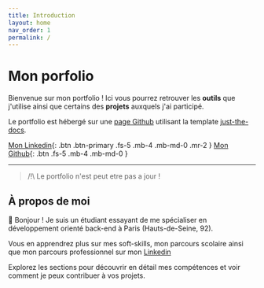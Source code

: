```yaml
---
title: Introduction
layout: home
nav_order: 1
permalink: /
---
```


# Mon porfolio

Bienvenue sur mon portfolio !
Ici vous pourrez retrouver les **outils** que j'utilise ainsi que certains des **projets** auxquels j'ai participé.

Le portfolio est hébergé sur une [page Github](https://pages.github.com/) utilisant la template [just-the-docs](https://just-the-docs.github.io/just-the-docs/).

[Mon Linkedin](https://www.linkedin.com/in/mathieu-audibert/){: .btn .btn-primary .fs-5 .mb-4 .mb-md-0 .mr-2 }
[Mon Github](https://github.com/MathieuAudibert){: .btn .fs-5 .mb-4 .mb-md-0 }

---

> /!\ Le portfolio n'est peut etre pas a jour !

## À propos de moi

👋 Bonjour ! Je suis un étudiant essayant de me spécialiser en développement orienté back-end à Paris (Hauts-de-Seine, 92).

Vous en apprendrez plus sur mes soft-skills, mon parcours scolaire ainsi que mon parcours professionnel sur mon [Linkedin](https://www.linkedin.com/in/mathieu-audibert/)

Explorez les sections pour découvrir en détail mes compétences et voir comment je peux contribuer à vos projets.

[Just the Docs]: https://just-the-docs.github.io/just-the-docs/
[GitHub Pages]: https://docs.github.com/en/pages
[README]: https://github.com/just-the-docs/just-the-docs-template/blob/main/README.md
[Jekyll]: https://jekyllrb.com
[GitHub Pages / Actions workflow]: https://github.blog/changelog/2022-07-27-github-pages-custom-github-actions-workflows-beta/
[use this template]: https://github.com/just-the-docs/just-the-docs-template/generate
